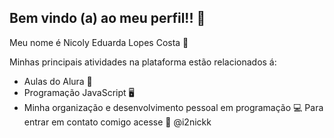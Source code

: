 ## Bem vindo (a) ao meu perfil!! 🤎

Meu nome é Nicoly Eduarda Lopes Costa 🌻

Minhas principais atividades na plataforma estão relacionados á: 
- Aulas do Alura 📘
- Programação JavaScript 🖥️
- Minha organização e desenvolvimento pessoal em programação 💻
Para entrar em contato comigo acesse
📸 @i2nickk

